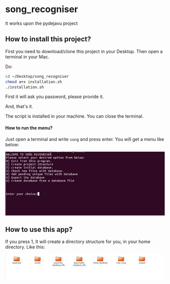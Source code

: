 # song_recogniser
It works upon the pydejavu project

## How to install this project?

First you need to download/clone this project in your Desktop. Then open a terminal in your Mac. 

Do:

```bash
cd ~/Desktop/song_recogniser
chmod a+x installation.sh
./installation.sh
```

First it will ask you password, please provide it. 

And, that's it. 

The script is installed in your machine. You can close the terminal. 

#### How to run the menu?

Just open a terminal and write `song` and press enter. You will get a menu like below:

![alt text](https://github.com/Ahsanul08/song_recogniser/blob/master/images/menu.png)

## How to use this app? 

If you press 1, It will create a directory structure for you, in your home directory. Like this:

![alt text](https://github.com/Ahsanul08/song_recogniser/blob/master/images/dir_structure.png)
